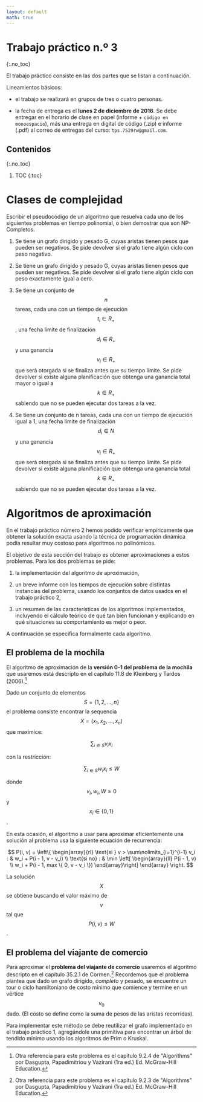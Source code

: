 ```yaml
---
layout: default
math: true
---
```


Trabajo práctico n.º 3
======================
{:.no_toc}

El trabajo práctico consiste en las dos partes que se listan a continuación.

Lineamientos básicos:

  - el trabajo se realizará en grupos de tres o cuatro personas.

  - la fecha de entrega es el **lunes 2 de diciembre de 2016**. Se debe entregar en el horario de clase en papel (informe + `código en monoespacio`), más una entrega en digital de código (.zip) e informe (.pdf) al correo de entregas del curso: `tps.7529rw@gmail.com`.

Contenidos
----------
{:.no_toc}

1. TOC
{:toc}

Clases de complejidad
==============

Escribir el pseudocódigo de un algoritmo que resuelva cada uno de los siguientes problemas en tiempo polinomial, o bien
demostrar que son NP-Completos.

  1. Se tiene un grafo dirigido y pesado G, cuyas aristas tienen pesos que pueden ser negativos. Se pide devolver si el grafo tiene algún ciclo con peso negativo.

  2. Se tiene un grafo dirigido y pesado G, cuyas aristas tienen pesos que pueden ser negativos. Se pide devolver si el grafo tiene algún ciclo con peso exactamente igual a cero.

  3. Se tiene un conjunto de $$n$$ tareas, cada una con un tiempo de ejecución $$t_i \in R_+$$, una fecha límite de finalización $$d_i \in R_+$$ y una ganancia $$v_i \in R_+$$ que será otorgada si se finaliza antes que su tiempo límite. Se pide devolver si existe alguna planificación que obtenga una ganancia total mayor o igual a $$k \in R_+$$ sabiendo que no se pueden ejecutar dos tareas a la vez.

  4. Se tiene un conjunto de n tareas, cada una con un tiempo de ejecución igual a 1, una fecha límite de finalización $$d_i \in N$$ y una ganancia $$v_i \in R_+$$ que será otorgada si se finaliza antes que su tiempo límite. Se pide devolver si existe alguna planificación que obtenga una ganancia total $$k \in R_+$$ sabiendo que no se pueden ejecutar dos tareas a la vez.

Algoritmos de aproximación
=====================

En el trabajo práctico número 2 hemos podido verificar empíricamente que obtener la solución exacta usando la técnica de programación dinámica podía resultar muy costoso para algoritmos no polinómicos.

El objetivo de esta sección del trabajo es obtener aproximaciones a estos problemas. Para los dos problemas se pide:

  1. la implementación del algoritmo de aproximación,

  2. un breve informe con los tiempos de ejecución sobre distintas instancias del problema, usando los conjuntos de datos usados en el trabajo práctico 2,

  3. un resumen de las características de los algoritmos implementados, incluyendo el cálculo teórico de qué tan bien funcionan y explicando en qué situaciones su comportamiento es mejor o peor.

A continuación se especifica formalmente cada algoritmo.


El problema de la mochila
-------------------------

El algoritmo de aproximación de la **versión 0-1 del problema de la mochila** que usaremos está descripto en el capítulo 11.8 de Kleinberg y Tardos (2006).[^1]

[^1]: Otra referencia para este problema es el capítulo 9.2.4 de "Algorithms" por Dasgupta, Papadimitriou y Vazirani (1ra ed.) Ed. McGraw-Hill Education.

Dado un conjunto de elementos $$S = \{1, 2, \ldots, n\}$$ el problema consiste encontrar la sequencia $$X = (x_1, x_2, \ldots, x_n)$$ que maximice:

$$
\sum_{i \in S} v_i x_i
$$

con la restricción:

$$
\sum_{i \in S} w_i x_i \le W
$$

donde $$v_i, w_i, W \ge 0$$ y $$x_i \in \{0, 1\}$$.

En esta ocasión, el algoritmo a usar para aproximar eficientemente una solución al problema usa la siguiente ecuación de recurrencia:

$$
P(i, v) =
\left\{
\begin{array}{rl}
\text{si } v > \sum\nolimits_{i=1}^{i-1} v_i : & w_i + P(i - 1, v - v_i) \\
\text{si no} : &
      \min \left[
        \begin{array}{ll}
         P(i - 1, v) \\
         w_i + P(i - 1, max \{ 0, v - v_i \})
         \end{array}\right]
  \end{array}
\right.
$$

La solución $$X$$ se obtiene buscando el valor máximo de $$v$$ tal que $$P(i, v) \le W$$.


El problema del viajante de comercio
------------------------------------

Para aproximar el **problema del viajante de comercio** usaremos el algoritmo descripto en el capítulo 35.2.1 de Cormen.[^2] Recordemos que el problema plantea que dado un grafo dirigido, _completo_ y pesado, se encuentre un tour o ciclo hamiltoniano de costo mínimo que comience y termine en un vértice $$v_0$$ dado. (El costo se define como la suma de pesos de las aristas recorridas).

Para implementar este método se debe reutilizar el grafo implementado en el trabajo práctico 1, agregándole una primitiva para encontrar un árbol de tendido mínimo usando los algoritmos de Prim o Kruskal.

[^2]: Otra referencia para este problema es el capítulo 9.2.3 de "Algorithms" por Dasgupta, Papadimitriou y Vazirani (1ra ed.) Ed. McGraw-Hill Education.
